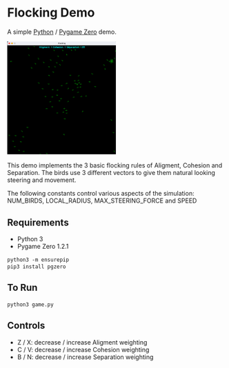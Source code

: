 # Flocking Demo

A simple [Python](https://www.python.org/) / [Pygame Zero](https://pygame-zero.readthedocs.io/) demo.

<img src="https://github.com/retroredge/pgzero-games/raw/master/flocking/images/screen-shot.png?raw=true" width="50%" height="50%">

This demo implements the 3 basic flocking rules of Aligment, Cohesion and Separation. The birds use 3 different vectors to give them natural looking steering and movement.

The following constants control various aspects of the simulation: NUM_BIRDS, LOCAL_RADIUS, MAX_STEERING_FORCE and SPEED

## Requirements

- Python 3
- Pygame Zero 1.2.1

```
python3 -m ensurepip
pip3 install pgzero
```

## To Run

```
python3 game.py
```

## Controls

- Z / X: decrease / increase Aligment weighting
- C / V: decrease / increase Cohesion weighting
- B / N: decrease / increase Separation weighting
